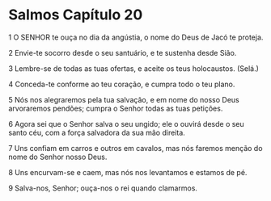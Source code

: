 # Salmos Capítulo 20

1	O SENHOR te ouça no dia da angústia, o nome do Deus de Jacó te proteja.

2	Envie-te socorro desde o seu santuário, e te sustenha desde Sião.

3	Lembre-se de todas as tuas ofertas, e aceite os teus holocaustos. (Selá.)

4	Conceda-te conforme ao teu coração, e cumpra todo o teu plano.

5	Nós nos alegraremos pela tua salvação, e em nome do nosso Deus arvoraremos pendões; cumpra o Senhor todas as tuas petições.

6	Agora sei que o Senhor salva o seu ungido; ele o ouvirá desde o seu santo céu, com a força salvadora da sua mão direita.

7	Uns confiam em carros e outros em cavalos, mas nós faremos menção do nome do Senhor nosso Deus.

8	Uns encurvam-se e caem, mas nós nos levantamos e estamos de pé.

9	Salva-nos, Senhor; ouça-nos o rei quando clamarmos.

